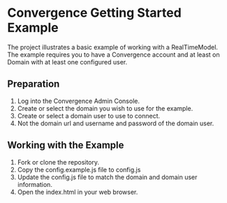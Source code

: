 # Convergence Getting Started Example

The project illustrates a basic example of working with a RealTimeModel. The example requires you to have a Convergence account and at least on Domain with at least one configured user.


## Preparation
1. Log into the Convergence Admin Console.
1. Create or select the domain you wish to use for the example.
1. Create or select a domain user to use to connect.
1. Not the domain url and username and password of the domain user.

## Working with the Example
1. Fork or clone the repository.
1. Copy the config.example.js file to config.js
1. Update the config.js file to match the domain and domain user information.
1. Open the index.html in your web browser.
